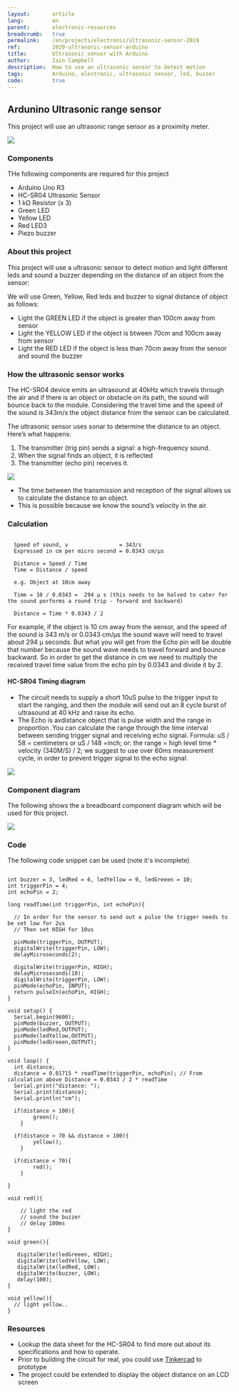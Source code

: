 ```yaml
---
layout:       article
lang:         en
parent:       electronic-resources
breadcrumb:   true
permalink:    /en/projects/electronic/ultrasonic-sensor-2019
ref:          2020-ultrasonic-sensor-arduino
title:        Ultrasonic sensor with Arduino
author:       Iain Campbell
description:  How to use an ultrasonic sensor to detect motion
tags:         Arduino, electronic, ultrasonic sensor, led, buzzer
code:         true
---
```


## Ardunino Ultrasonic range sensor 

This project will use an ultrasonic range sensor as a proximity meter.

<img class="img-fluid" src="{{'assets/posts/2019-09-20-arduino-ultrasonic-sensor/ultrasonic-sensor.png' | relative_url}}"/>


### Components
THe following components are required for this project
* Arduino Uno R3
* HC-SR04 Ultrasonic Sensor 
* 1 kΩ Resistor (x 3)
* Green LED
* Yellow LED
* Red LED3
* Piezo buzzer

### About this project

This project will use a ultrasonic sensor to detect motion and light different leds and sound a buzzer
depending on the distance of an object from the sensor:
  
We will use Green, Yellow, Red leds and buzzer to signal distance of object as follows: 
 * Light the GREEN LED if the object is greater than 100cm away from sensor
 * Light the YELLOW LED if the object is btween 70cm and  100cm away from sensor
 * Light the RED LED if the object is less than 70cm away from the sensor and sound the buzzer
 

### How the ultrasonic sensor works

The HC-SR04 device emits an ultrasound at 40kHz which travels through the air and if there is an object or obstacle on its path, the sound will bounce back to the module. 
Considering the travel time and the speed of the sound is 343m/s the object distance from the sensor can be calculated.

The ultrasonic sensor uses sonar to determine the distance to an object. Here’s what happens:
1. The transmitter (trig pin) sends a signal: a high-frequency sound.
2. When the signal finds an object, it is reflected 
3. The transmitter (echo pin) receives it.

<img class="img-fluid" src="{{'assets/posts/2019-09-20-arduino-ultrasonic-sensor/ultrasonic-sensors-operation.png' | relative_url}}"/>

* The time between the transmission and reception of the signal allows us to calculate the distance to an object. 
* This is possible because we know the sound’s velocity in the air.



### Calculation

```text
  
  Speed of sound, v                = 343/s 
  Expressed in cm per micro second = 0.0343 cm/µs
 
  Distance = Speed / Time
  Time = Distance / speed
      
  e.g. Object at 10cm away
  
  Time = 10 / 0.0343 =  294 µ s (this needs to be halved to cater for the sound performs a round trip - forward and backward) 
  
  Distance = Time * 0.0343 / 2

```

   For example, if the object is 10 cm away from the sensor, and the speed of the sound is 343 m/s or 0.0343 cm/µs the sound wave will need to travel about 294 µ seconds. 
   But what you will get from the Echo pin will be double that number because the sound wave needs to travel forward and bounce backward.  So in order to get the distance in cm we need to multiply the received travel time value from the echo pin by 0.0343 and divide it by 2.


#### HC-SR04 Timing diagram

* The circuit needs to supply a short 10uS pulse to the trigger input to start the ranging, and then the module will send out
an 8 cycle burst of ultrasound at 40 kHz and raise its echo. 
* The Echo is avdistance object that is pulse width and the range in proportion .You can
calculate the range through the time interval between sending trigger signal and
receiving echo signal. Formula: uS / 58 = centimeters or uS / 148 =inch; or: the
range = high level time * velocity (340M/S) / 2; we suggest to use over 60ms
measurement cycle, in order to prevent trigger signal to the echo signal. 

<img class="img-fluid" src="{{'assets/posts/2019-09-20-arduino-ultrasonic-sensor/ultrasonic-timing-diagram.png' | relative_url}}"/>



### Component diagram

The following shows the a breadboard component diagram which will be used for this project.

<img class="img-fluid" src="{{'assets/posts/2019-09-20-arduino-ultrasonic-sensor/ultrasonic-range-sensor.png' | relative_url}}"/>


### Code

The following code snippet can be used  (note it's incomplete)

```

int buzzer = 3, ledRed = 6, ledYellow = 9, ledGreeen = 10;
int triggerPin = 4;
int echoPin = 2;

long readTime(int triggerPin, int echoPin){
  
  // In order for the sensor to send out a pulse the trigger needs to be set low for 2us
  // Then set HIGH for 10us
     
  pinMode(triggerPin, OUTPUT);
  digitalWrite(triggerPin, LOW); 
  delayMicroseconds(2); 

  digitalWrite(triggerPin, HIGH); 
  delayMicroseconds(10); 
  digitalWrite(triggerPin, LOW); 
  pinMode(echoPin, INPUT); 
  return pulseIn(echoPin, HIGH);
}

void setup() {
  Serial.begin(9600);
  pinMode(buzzer, OUTPUT); 
  pinMode(ledRed,OUTPUT); 
  pinMode(ledYellow,OUTPUT); 
  pinMode(ledGreeen,OUTPUT);
}

void loop() {
  int distance; 
  distance = 0.01715 * readTime(triggerPin, echoPin); // From calculation above Distance = 0.0343 / 2 * readTime
  Serial.print("distance: "); 
  Serial.print(distance);
  Serial.println("cm"); 
  
  if(distance > 100){
    	green(); 
    }
  
  if(distance > 70 && distance < 100){
    	yellow(); 
    }
  
  if(distance < 70){
    	red(); 
    }
  
}

void red(){

    // light the red
    // sound the buzzer 
    // delay 100ms
}

void green(){

   digitalWrite(ledGreeen, HIGH);
   digitalWrite(ledYellow, LOW); 
   digitalWrite(ledRed, LOW); 
   digitalWrite(buzzer, LOW);
   delay(100);
}

void yellow(){
  // light yellow..
}

```


### Resources
* Lookup the data sheet for the HC-SR04 to find more out about its specifications and how to operate.
* Prior to building the circuit for real, you could use [Tinkercad](http://tinkercad.com) to prototype
* The project could be extended to display the object distance on an LCD screen
